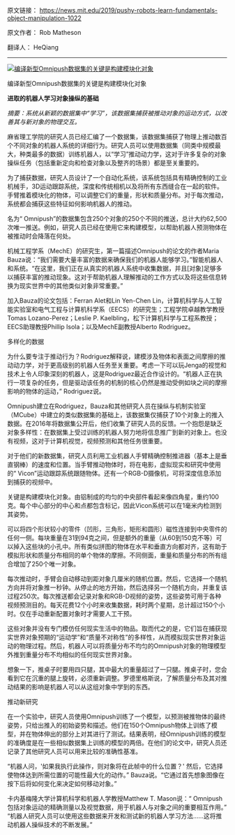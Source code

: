 原文链接： https://news.mit.edu/2019/pushy-robots-learn-fundamentals-object-manipulation-1022

原文作者： Rob Matheson

翻译人： HeQiang

------

[![编译新型Omnipush数据集的关键是构建模块化对象](MitNews.jpg)](img/MitNews.jpg)

编译新型Omnipush数据集的关键是构建模块化对象

**进取的机器人学习对象操纵的基础**

*摘要：系统从新颖的数据集中“学习”，该数据集捕获被推动对象的运动方式，以改善其与新对象的物理交互。*



麻省理工学院的研究人员已经汇编了一个数据集，该数据集捕获了物理上推动数百个不同对象的机器人系统的详细行为。研究人员可以使用数据集（同类中规模最大，种类最多的数据）训练机器人，以“学习”推动动力学，这对于许多复杂的对象操纵任务（包括重新定向和检查对象以及整齐的场景）都是至关重要的。

为了捕获数据，研究人员设计了一个自动化系统，该系统包括具有精确控制的工业机械手，3D运动跟踪系统，深度和传统相机以及将所有东西缝合在一起的软件。手臂推着模块化的物体，可以调整它们的重量，形状和质量分布。对于每次推动，系统都会捕获这些特征如何影响机器人的推动。

名为“ Omnipush”的数据集包含250个对象的250个不同的推送，总计大约62,500次唯一推送。例如，研究人员已经在使用它来构建模型，以帮助机器人预测物体在被推动时会降落在何处。

机械工程学系（MechE）的研究生，第一篇描述Omnipush的论文的作者Maria Bauza说：“我们需要大量丰富的数据来确保我们的机器人能够学习。”智能机器人和系统。“在这里，我们正在从真实的机器人系统中收集数据，并且[对象]足够多以捕获丰富的推动现象。这对于帮助机器人理解推动的工作方式以及将这些信息转换为现实世界中的其他类似对象非常重要。”

加入Bauza的论文包括：Ferran Alet和Lin Yen-Chen Lin，计算机科学与人工智能实验室和电气工程与计算机科学系（EECS）的研究生；工程学院卓越教学教授Tomas Lozano-Perez；Leslie P. Kaelbling，松下计算机科学与工程系教授；EECS助理教授Phillip Isola；以及MechE副教授Alberto Rodriguez。



多样化的数据



为什么要专注于推动行为？Rodriguez解释说，建模涉及物体和表面之间摩擦的推动动力学，对于更高级别的机器人任务至关重要。考虑一下可以玩Jenga的视觉和技术上令人印象深刻的机器人，这是Rodriguez最近合作设计的。“机器人正在执行一项复杂的任务，但是驱动该任务的机制的核心仍然是推动受例如块之间的摩擦影响的物体的运动，” Rodriguez说。

Omnipush建立在Rodriguez，Bauza和其他研究人员在操纵与机制实验室（MCube）中建立的类似数据集的基础上，该数据集仅捕获了10个对象上的推入数据。在2016年将数据集公开后，他们收集了研究人员的反馈。一个抱怨是缺乏对象多样性：在数据集上受过训练的机器人努力地将信息推广到新的对象上。也没有视频，这对于计算机视觉，视频预测和其他任务很重要。

对于他们的新数据集，研究人员利用工业机器人手臂精确控制推进器（基本上是垂直钢棒）的速度和位置。当手臂推动物体时，将在电影，虚拟现实和研究中使用的“ Vicon”运动跟踪系统跟随物体。还有一个RGB-D摄像机，可将深度信息添加到捕获的视频中。

关键是构建模块化对象。由铝制成的均匀的中央部件看起来像四角星，重约100克。每个中心部分的中心和点都包含标记，因此Vicon系统可以在1毫米内检测到其姿势。

可以将四个形状较小的零件（凹形，三角形，矩形和圆形）磁性连接到中央零件的任何一侧。每块重量在31到94克之间，但是额外的重量（从60到150克不等）可以掉入这些块的小孔中。所有类似拼图的物体在水平和垂直方向都对齐，这有助于模拟形状和质量分布相同的单个物体的摩擦。不同侧面，重量和质量分布的所有组合增加了250个唯一对象。

每次推动时，手臂会自动移动到距对象几厘米的随机位置。然后，它选择一个随机方向并将对象推一秒钟。从停止的地方开始，然后选择另一个随机方向，并重复该过程250次。每次推送都会记录对象和RGB-D视频的姿势，这些姿势可用于各种视频预测目的。每天花费12个小时来收集数据，耗时两个星期，总计超过150个小时。仅在手动重新配置对象时才需要人工干预。

这些对象并没有专门模仿任何现实生活中的物品。取而代之的是，它们旨在捕获现实世界对象预期的“运动学”和“质量不对称性”的多样性，从而模拟现实世界对象运动的物理过程。然后，机器人可以将质量分布不均匀的Omnipush对象的物理模型外推到重量分布不均相似的任何现实世界对象。

想象一下，推桌子时要用四只腿，其中最大的重量超过了一只腿。推桌子时，您会看到它在沉重的腿上旋转，必须重新调整。罗德里格斯说，了解质量分布及其对推动结果的影响是机器人可以从这组对象中学到的东西。

推动新研究

在一个实验中，研究人员使用Omnipush训练了一个模型，以预测被推物体的最终姿势，只给出推入的初始姿势和描述。他们在150个Omnipush物体上训练了模型，并在物体伸出的部分上对其进行了测试。结果表明，经Omnipush训练的模型的准确度是在一些相似数据集上训练的模型的两倍。在他们的论文中，研究人员还记录了其他研究人员可以用来比较的准确性基准。

“机器人问，'如果我执行此操作，则对象将在此帧中的什么位置？' 然后，它选择使物体达到所需位置的可能性最大化的动作。” Bauza说。“它通过首先想象图像在按下后将如何变化来决定如何移动对象。”

卡内基梅隆大学计算机科学和机器人学教授Matthew T. Mason说：“ Omnipush包括对象运动的精确测量以及视觉数据，用于机器人与对象之间的重要相互作用。” “机器人研究人员可以使用这些数据来开发和测试新的机器人学习方法……这将推动机器人操纵技术的不断发展。”
